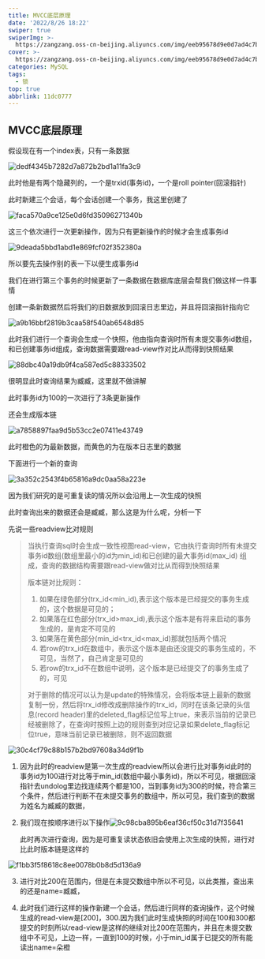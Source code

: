 ```yaml
---
title: MVCC底层原理
date: '2022/8/26 18:22'
swiper: true
swiperImg: >-
  https://zangzang.oss-cn-beijing.aliyuncs.com/img/eeb95678d9e0d7ad4c7bd6aa6e503216.jpg
cover: >-
  https://zangzang.oss-cn-beijing.aliyuncs.com/img/eeb95678d9e0d7ad4c7bd6aa6e503216.jpg
categories: MySQL
tags:
  - 锁
top: true
abbrlink: 11dc0777
---
```


## MVCC底层原理

假设现在有一个index表，只有一条数据

![dedf4345b7282d7a872b2bd1a11fa3c9](https://zangzang.oss-cn-beijing.aliyuncs.com/img/dedf4345b7282d7a872b2bd1a11fa3c9.png)

此时他是有两个隐藏列的，一个是trxid(事务id)，一个是roll pointer(回滚指针)

此时新建三个会话，每个会话创建一个事务，我这里创建了

![faca570a9ce125e0d6fd35096271340b](https://zangzang.oss-cn-beijing.aliyuncs.com/img/faca570a9ce125e0d6fd35096271340b.png)

这三个依次进行一次更新操作，因为只有更新操作的时候才会生成事务id

![9deada5bbd1abd1e869fcf02f352380a](https://zangzang.oss-cn-beijing.aliyuncs.com/img/9deada5bbd1abd1e869fcf02f352380a.png)

所以要先去操作别的表一下以便生成事务id

我们在进行第三个事务的时候更新了一条数据在数据库底层会帮我们做这样一件事情

创建一条新数据然后将我们的旧数据放到回滚日志里边，并且将回滚指针指向它

![a9b16bbf2819b3caa58f540ab6548d85](https://zangzang.oss-cn-beijing.aliyuncs.com/img/a9b16bbf2819b3caa58f540ab6548d85.png)

此时我们进行一个查询会生成一个快照，他由指向查询时所有未提交事务id数组，和已创建事务id组成，查询数据需要跟read-view作对比从而得到快照结果

![88dbc40a19db9f4ca587ed5c88333502](https://zangzang.oss-cn-beijing.aliyuncs.com/img/88dbc40a19db9f4ca587ed5c88333502.png)

很明显此时查询结果为臧臧，这里就不做讲解

此时事务id为100的一次进行了3条更新操作

还会生成版本链

![a7858897faa9d5b53cc2e07411e43749](https://zangzang.oss-cn-beijing.aliyuncs.com/img/a7858897faa9d5b53cc2e07411e43749.png)

此时橙色的为最新数据，而黄色的为在版本日志里的数据

下面进行一个新的查询

![3a352c2543f4b65816a9dc0aa58a223e](https://zangzang.oss-cn-beijing.aliyuncs.com/img/3a352c2543f4b65816a9dc0aa58a223e.png)

因为我们研究的是可重复读的情况所以会沿用上一次生成的快照

此时查询出来的数据还会是臧臧，那么这是为什么呢，分析一下

先说一些readview比对规则

>当执行查询sql时会生成一致性视图read-view，它由执行查询时所有未提交事务id数组(数组里最小的id为min_id)和已创建的最大事务id(max_id) 组成，查询的数据结构需要跟read-view做对比从而得到快照结果
>
>版本链对比规则：
>
>1. 如果在绿色部分(trx_id<min_id),表示这个版本是已经提交的事务生成的，这个数据是可见的；
>2. 如果落在红色部分(trx_id>max_id),表示这个版本是有将来启动的事务生成的，是肯定不可见的
>3. 如果落在黄色部分(min_id<trx_id<max_id)那就包括两个情况
> 4. 若row的trx_id在数组中，表示这个版本是由还没提交的事务生成的，不可见，当然了，自己肯定是可见的
> 5. 若row的trx_id不在数组中说明，这个版本是已经提交了的事务生成了的，可见
>
>对于删除的情况可以认为是update的特殊情况，会将版本链上最新的数据复制一份，然后将trx_id修改成删除操作的trx_id，同时在该条记录的头信息(record header)里的deleted_flag标记位写上true，来表示当前的记录已经被删除了，在查询时按照上边的规则查到对应记录如果delete_flag标记位true，意味当前记录已被删除，则不返回数据

![30c4cf79c88b157b2bd97608a34d9f1b](https://zangzang.oss-cn-beijing.aliyuncs.com/img/30c4cf79c88b157b2bd97608a34d9f1b.png)

1. 因为此时的readview是第一次生成的readview所以会进行比对事务id此时的事务id为100进行对比等于min_id(数组中最小事务id)，所以不可见，根据回滚指针去undolog里边找连续两个都是100，当到事务id为300的时候，符合第三个条件，然后进行判断不在未提交事务的数组中，所以可见，我们查到的数据为姓名为臧臧的数据，

2. 我们现在按顺序进行以下操作![9c98cba895b6eaf36cf50c31d7f35641](https://zangzang.oss-cn-beijing.aliyuncs.com/img/9c98cba895b6eaf36cf50c31d7f35641.png)

   此时再次进行查询，因为是可重复读状态依旧会使用上次生成的快照，进行对比此时版本链是这样的

![f1bb3f5f8618c8ee0078b0b8d5d136a9](https://zangzang.oss-cn-beijing.aliyuncs.com/img/f1bb3f5f8618c8ee0078b0b8d5d136a9.png)

3. 进行对比200在范围内，但是在未提交数组中所以不可见，以此类推，查出来的还是name=臧臧，

4. 此时我们进行这样的操作新建一个会话，然后进行同样的查询操作，这个时候生成的read-view是[200]，300.因为我们此时生成快照的时间在100和300都提交的时刻所以read-view是这样的继续对比200在范围内，并且在未提交数组中不可见，上边一样，一直到100的时候，小于min_id属于已提交的所有能读出name=朵橙